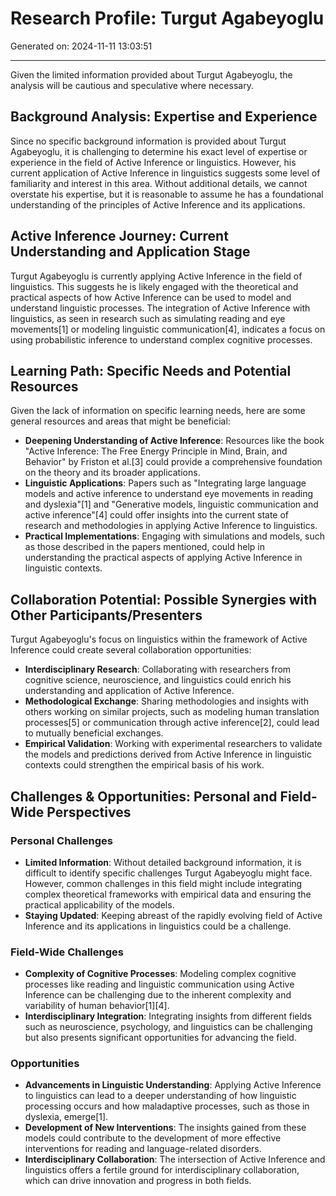 # Research Profile: Turgut Agabeyoglu

Generated on: 2024-11-11 13:03:51

---

Given the limited information provided about Turgut Agabeyoglu, the analysis will be cautious and speculative where necessary.

## Background Analysis: Expertise and Experience
Since no specific background information is provided about Turgut Agabeyoglu, it is challenging to determine his exact level of expertise or experience in the field of Active Inference or linguistics. However, his current application of Active Inference in linguistics suggests some level of familiarity and interest in this area. Without additional details, we cannot overstate his expertise, but it is reasonable to assume he has a foundational understanding of the principles of Active Inference and its applications.

## Active Inference Journey: Current Understanding and Application Stage
Turgut Agabeyoglu is currently applying Active Inference in the field of linguistics. This suggests he is likely engaged with the theoretical and practical aspects of how Active Inference can be used to model and understand linguistic processes. The integration of Active Inference with linguistics, as seen in research such as simulating reading and eye movements[1] or modeling linguistic communication[4], indicates a focus on using probabilistic inference to understand complex cognitive processes.

## Learning Path: Specific Needs and Potential Resources
Given the lack of information on specific learning needs, here are some general resources and areas that might be beneficial:

- **Deepening Understanding of Active Inference**: Resources like the book "Active Inference: The Free Energy Principle in Mind, Brain, and Behavior" by Friston et al.[3] could provide a comprehensive foundation on the theory and its broader applications.
- **Linguistic Applications**: Papers such as "Integrating large language models and active inference to understand eye movements in reading and dyslexia"[1] and "Generative models, linguistic communication and active inference"[4] could offer insights into the current state of research and methodologies in applying Active Inference to linguistics.
- **Practical Implementations**: Engaging with simulations and models, such as those described in the papers mentioned, could help in understanding the practical aspects of applying Active Inference in linguistic contexts.

## Collaboration Potential: Possible Synergies with Other Participants/Presenters
Turgut Agabeyoglu's focus on linguistics within the framework of Active Inference could create several collaboration opportunities:
- **Interdisciplinary Research**: Collaborating with researchers from cognitive science, neuroscience, and linguistics could enrich his understanding and application of Active Inference.
- **Methodological Exchange**: Sharing methodologies and insights with others working on similar projects, such as modeling human translation processes[5] or communication through active inference[2], could lead to mutually beneficial exchanges.
- **Empirical Validation**: Working with experimental researchers to validate the models and predictions derived from Active Inference in linguistic contexts could strengthen the empirical basis of his work.

## Challenges & Opportunities: Personal and Field-Wide Perspectives
### Personal Challenges
- **Limited Information**: Without detailed background information, it is difficult to identify specific challenges Turgut Agabeyoglu might face. However, common challenges in this field might include integrating complex theoretical frameworks with empirical data and ensuring the practical applicability of the models.
- **Staying Updated**: Keeping abreast of the rapidly evolving field of Active Inference and its applications in linguistics could be a challenge.

### Field-Wide Challenges
- **Complexity of Cognitive Processes**: Modeling complex cognitive processes like reading and linguistic communication using Active Inference can be challenging due to the inherent complexity and variability of human behavior[1][4].
- **Interdisciplinary Integration**: Integrating insights from different fields such as neuroscience, psychology, and linguistics can be challenging but also presents significant opportunities for advancing the field.

### Opportunities
- **Advancements in Linguistic Understanding**: Applying Active Inference to linguistics can lead to a deeper understanding of how linguistic processing occurs and how maladaptive processes, such as those in dyslexia, emerge[1].
- **Development of New Interventions**: The insights gained from these models could contribute to the development of more effective interventions for reading and language-related disorders.
- **Interdisciplinary Collaboration**: The intersection of Active Inference and linguistics offers a fertile ground for interdisciplinary collaboration, which can drive innovation and progress in both fields.